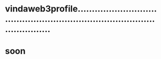 # vindaweb3profile.................................................................................................
# soon
